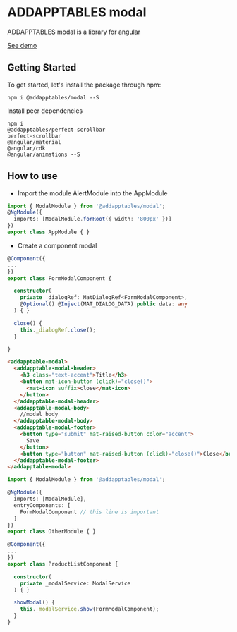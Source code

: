 # ADDAPPTABLES modal

ADDAPPTABLES modal is a library for angular

[See demo](http://addapptables.com/admin/ecommerce/products)

## Getting Started
To get started, let's install the package through npm:

```
npm i @addapptables/modal --S
```

Install peer dependencies

```
npm i
@addapptables/perfect-scrollbar
perfect-scrollbar
@angular/material
@angular/cdk
@angular/animations --S
```

## How to use

- Import the module AlertModule into the AppModule

```typescript
import { ModalModule } from '@addapptables/modal';
@NgModule({
  imports: [ModalModule.forRoot({ width: '800px' })]
})
export class AppModule { }
```

- Create a component modal

```typescript
@Component({
...
})
export class FormModalComponent {

  constructor(
    private _dialogRef: MatDialogRef<FormModalComponent>,
    @Optional() @Inject(MAT_DIALOG_DATA) public data: any
  ) { }

  close() {
    this._dialogRef.close();
  }

}
```

```html
<addapptable-modal>
  <addapptable-modal-header>
    <h3 class="text-accent">Title</h3>
    <button mat-icon-button (click)="close()">
      <mat-icon suffix>close</mat-icon>
    </button>
  </addapptable-modal-header>
  <addapptable-modal-body>
    //modal body
  </addapptable-modal-body>
  <addapptable-modal-footer>
    <button type="submit" mat-raised-button color="accent">
      Save
    </button>
    <button type="button" mat-raised-button (click)="close()">Close</button>
  </addapptable-modal-footer>
</addapptable-modal>
```

```typescript
import { ModalModule } from '@addapptables/modal';

@NgModule({
  imports: [ModalModule],
  entryComponents: [
    FormModalComponent // this line is important
  ]
})
export class OtherModule { }
```

```typescript
@Component({
...
})
export class ProductListComponent {

  constructor(
    private _modalService: ModalService
  ) { }

  showModal() {
    this._modalService.show(FormModalComponent);
  }
}
```
